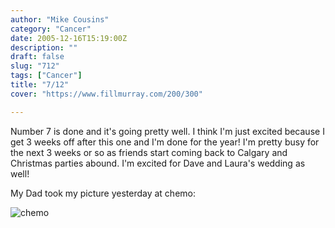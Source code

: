 ```yaml
---
author: "Mike Cousins"
category: "Cancer"
date: 2005-12-16T15:19:00Z
description: ""
draft: false
slug: "712"
tags: ["Cancer"]
title: "7/12"
cover: "https://www.fillmurray.com/200/300"

---
```


Number 7 is done and it's going pretty well. I think I'm just excited because I
get 3 weeks off after this one and I'm done for the year! I'm pretty busy for
the next 3 weeks or so as friends start coming back to Calgary and Christmas
parties abound. I'm excited for Dave and Laura's wedding as well!

My Dad took my picture yesterday at chemo:

![chemo](https://photos1.blogger.com/blogger/1294/1387/1600/chemo.jpg)
